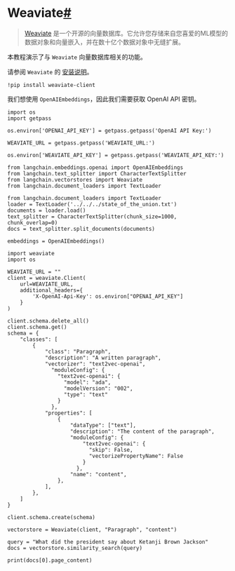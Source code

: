 

Weaviate[#](#weaviate "Permalink to this headline")
===================================================

> 
> [Weaviate](https://weaviate.io/) 是一个开源的向量数据库。它允许您存储来自您喜爱的ML模型的数据对象和向量嵌入，并在数十亿个数据对象中无缝扩展。
> 
> 
> 

本教程演示了与 `Weaviate` 向量数据库相关的功能。

请参阅 `Weaviate` 的 [安装说明](https://weaviate.io/developers/weaviate/installation)。

```
!pip install weaviate-client

```

我们想使用 `OpenAIEmbeddings`，因此我们需要获取 OpenAI API 密钥。

```
import os
import getpass

os.environ['OPENAI_API_KEY'] = getpass.getpass('OpenAI API Key:')

```

```
WEAVIATE_URL = getpass.getpass('WEAVIATE_URL:')

```

```
os.environ['WEAVIATE_API_KEY'] = getpass.getpass('WEAVIATE_API_KEY:')

```

```
from langchain.embeddings.openai import OpenAIEmbeddings
from langchain.text_splitter import CharacterTextSplitter
from langchain.vectorstores import Weaviate
from langchain.document_loaders import TextLoader

```

```
from langchain.document_loaders import TextLoader
loader = TextLoader('../../../state_of_the_union.txt')
documents = loader.load()
text_splitter = CharacterTextSplitter(chunk_size=1000, chunk_overlap=0)
docs = text_splitter.split_documents(documents)

embeddings = OpenAIEmbeddings()

```

```
import weaviate
import os

WEAVIATE_URL = ""
client = weaviate.Client(
    url=WEAVIATE_URL,
    additional_headers={
        'X-OpenAI-Api-Key': os.environ["OPENAI_API_KEY"]
    }
)

```

```
client.schema.delete_all()
client.schema.get()
schema = {
    "classes": [
        {
            "class": "Paragraph",
            "description": "A written paragraph",
            "vectorizer": "text2vec-openai",
              "moduleConfig": {
                "text2vec-openai": {
                  "model": "ada",
                  "modelVersion": "002",
                  "type": "text"
                }
              },
            "properties": [
                {
                    "dataType": ["text"],
                    "description": "The content of the paragraph",
                    "moduleConfig": {
                        "text2vec-openai": {
                          "skip": False,
                          "vectorizePropertyName": False
                        }
                      },
                    "name": "content",
                },
            ],
        },
    ]
}

client.schema.create(schema)

```

```
vectorstore = Weaviate(client, "Paragraph", "content")

```

```
query = "What did the president say about Ketanji Brown Jackson"
docs = vectorstore.similarity_search(query)

```

```
print(docs[0].page_content)

```

